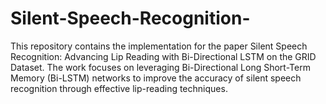 # Silent-Speech-Recognition-
This repository contains the implementation for the paper Silent Speech Recognition: Advancing Lip Reading with Bi-Directional LSTM on the GRID Dataset. The work focuses on leveraging Bi-Directional Long Short-Term Memory (Bi-LSTM) networks to improve the accuracy of silent speech recognition through effective lip-reading techniques.
